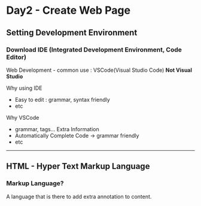 # Day2 - Create Web Page

## Setting Development Environment

### Download IDE (Integrated Development Environment, Code Editor)

Web Development - common use : VSCode(Visual Studio Code) **Not Visual Studio**

Why using IDE

- Easy to edit : grammar, syntax friendly
- etc


Why VSCode

- grammar, tags... Extra Information
- Automatically Complete Code -> grammar friendly
- etc

---

## HTML - Hyper Text Markup Language

### Markup Language?

A language that is there to add extra annotation to content.